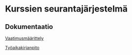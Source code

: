 # Kurssien seurantajärjestelmä

## Dokumentaatio

[Vaatimusmäärittely](https://github.com/lchz/otm-harjoitustyo/blob/master/Opintojen_seurantajarjestelma/dokumentaatio/vaatimusmaarittely.md)

[Työaikakirjanpito](https://github.com/lchz/otm-harjoitustyo/blob/master/Opintojen_seurantajarjestelma/dokumentaatio/tyoaikakirjanpito.md)
